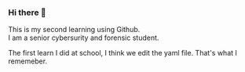 ### Hi there 👋

This is my second learning using Github. <br>
I am  a senior cybersurity and forensic student.

The first learn I did at school, I think we edit the yaml file. That's what I rememeber.

<!--
**mmnt22/mmnt22** is a ✨ _special_ ✨ repository because its `README.md` (this file) appears on your GitHub profile.
<br> = means break or enter a new line
Here are some ideas to get you started:

- 🔭 I’m currently working on ...
- 🌱 I’m currently learning ...
- 👯 I’m looking to collaborate on ...
- 🤔 I’m looking for help with ...
- 💬 Ask me about ...
- 📫 How to reach me: ...
- 😄 Pronouns: ...
- ⚡ Fun fact: ...
-->
